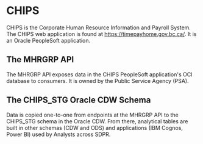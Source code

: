 # CHIPS
CHIPS is the Corporate Human Resource Information and Payroll System. The CHIPS web application is found at https://timepayhome.gov.bc.ca/. It is an Oracle PeopleSoft application.

## The MHRGRP API
The MHRGRP API exposes data in the CHIPS PeopleSoft application's OCI database to consumers. It is owned by the Public Service Agency (PSA).

## The CHIPS_STG Oracle CDW Schema
Data is copied one-to-one from endpoints at the MHRGRP API to the CHIPS_STG schema in the Oracle  CDW. From there, analytical tables are built in other schemas (CDW and ODS) and applications (IBM Cognos, Power BI) used by Analysts across SDPR.